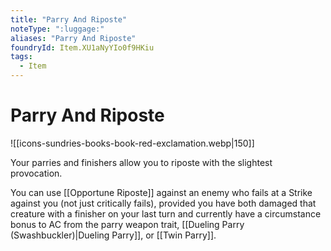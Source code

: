 ```yaml
---
title: "Parry And Riposte"
noteType: ":luggage:"
aliases: "Parry And Riposte"
foundryId: Item.XU1aNyYIo0f9HKiu
tags:
  - Item
---
```


# Parry And Riposte
![[icons-sundries-books-book-red-exclamation.webp|150]]

Your parries and finishers allow you to riposte with the slightest provocation.

You can use [[Opportune Riposte]] against an enemy who fails at a Strike against you (not just critically fails), provided you have both damaged that creature with a finisher on your last turn and currently have a circumstance bonus to AC from the parry weapon trait, [[Dueling Parry (Swashbuckler)|Dueling Parry]], or [[Twin Parry]].
